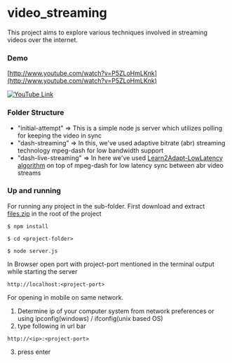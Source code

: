 # video_streaming

This project aims to explore various techniques involved in streaming videos over the internet.


### Demo

[http://www.youtube.com/watch?v=P5ZLoHmLKnk](http://www.youtube.com/watch?v=P5ZLoHmLKnk)

[![YouTube Link](https://img.youtube.com/vi/P5ZLoHmLKnk/0.jpg)](http://www.youtube.com/watch?v=P5ZLoHmLKnk)


### Folder Structure
- "initial-attempt" => This is a simple node js server which utilizes polling for keeping the video in sync
- "dash-streaming" => In this, we've used adaptive bitrate (abr) streaming technology mpeg-dash for low bandwidth support
- "dash-live-streaming" => In here we've used [Learn2Adapt-LowLatency algorithm](https://engineering.purdue.edu/~isl/papers/sigcomm18-final128.pdf) on top of mpeg-dash for low latency sync between abr video streams

### Up and running

For running any project in the sub-folder. First download and extract [files.zip](https://drive.google.com/file/d/1hFWmqu36zFWX_CHiaKYB156k93C3bl_T/view?usp=sharing) in the root of the project

```
$ npm install
```

```
$ cd <project-folder> 
```

```
$ node server.js
```

In Browser open port with project-port mentioned in the terminal output while starting the server

```
http://localhost:<project-port>
```


For opening in mobile on same network. 

1. Determine ip of your computer system from network preferences or using ipconfig(windows) / ifconfig(unix based OS)
2. type following in url bar

```
http://<ip>:<project-port>
```

3. press enter
